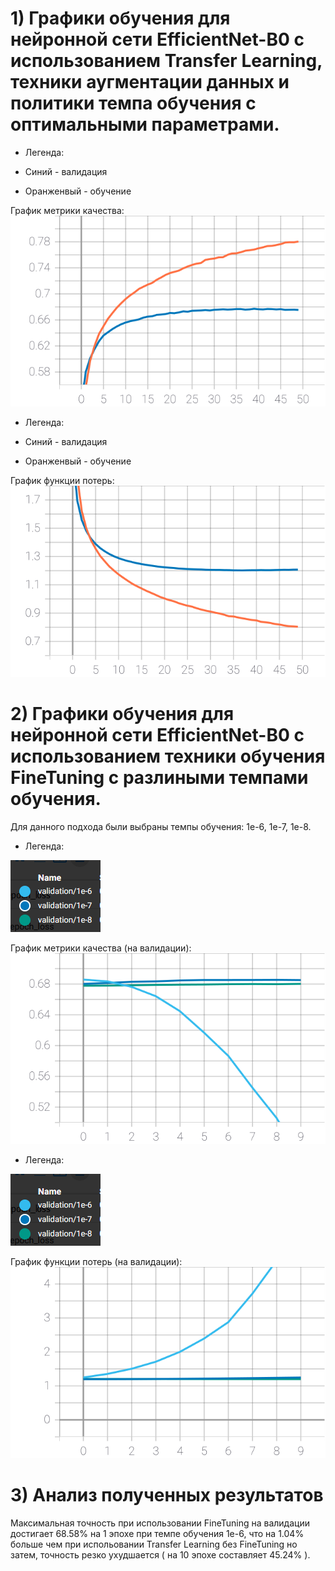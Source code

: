 # 1) Графики обучения для нейронной сети EfficientNet-B0 с использованием Transfer Learning, техники аугментации данных и политики темпа обучения с оптимальными параметрами.

  - Легенда:

  - Синий - валидация
  - Оранженвый - обучение
  
   График метрики качества:
   ![SVG example](./Images/epoch_categorical_accuracy(19).svg)

  - Легенда:

  - Синий - валидация
  - Оранженвый - обучение

  График функции потерь:
   ![SVG example](./Images/epoch_loss(20).svg)

# 2) Графики обучения для нейронной сети EfficientNet-B0 с использованием техники обучения FineTuning c разлиными темпами обучения. 
   
   Для данного подхода были выбраны темпы обучения: 1е-6, 1е-7, 1е-8.
   
  - Легенда:

   ![](./Images/val_acc.png)
  
   График метрики качества (на валидации):
   ![SVG example](./Images/epoch_categorical_accuracy(20).svg)
   
   - Легенда:

  ![](./Images/val_acc.png)

  График функции потерь (на валидации):
   ![SVG example](./Images/epoch_loss(21).svg)
   
   
# 3) Анализ полученных результатов

   Максимальная точность при использовании FineTuning на валидации достигает 68.58% на 1 эпохе при темпе обучения 1e-6, что на 1.04% больше чем при испольовании Transfer Learning без FineTuning но затем, точность резко ухудшается ( на 10 эпохе составляет  45.24% ).
